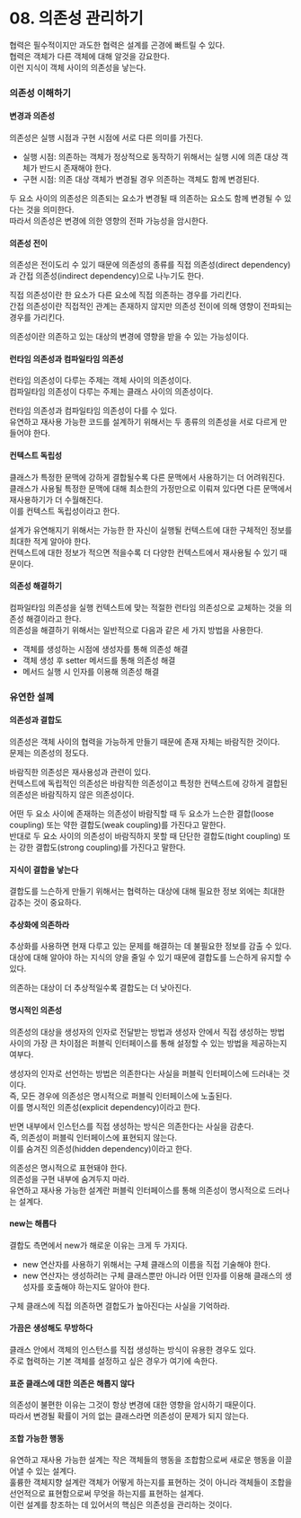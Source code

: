 # 08. 의존성 관리하기

협력은 필수적이지만 과도한 협력은 설계를 곤경에 빠트릴 수 있다.  
협력은 객체가 다른 객체에 대해 알것을 강요한다.  
이런 지식이 객체 사이의 의존성을 낳는다.

### 의존성 이해하기

#### 변경과 의존성

의존성은 실행 시점과 구현 시점에 서로 다른 의미를 가진다.

- 실행 시점: 의존하는 객체가 정상적으로 동작하기 위해서는 실행 시에 의존 대상 객체가 반드시 존재해야 한다.
- 구현 시점: 의존 대상 객체가 변경될 경우 의존하는 객체도 함께 변경된다.

두 요소 사이의 의존성은 의존되는 요소가 변경될 때 의존하는 요소도 함께 변경될 수 있다는 것을 의미한다.  
따라서 의존성은 변경에 의한 영향의 전파 가능성을 암시한다.

#### 의존성 전이

의존성은 전이도리 수 있기 때문에 의존성의 종류를 직접 의존성(direct dependency)과 간접 의존성(indirect dependency)으로 나누기도 한다.

직접 의존성이란 한 요소가 다른 요소에 직접 의존하는 경우를 가리킨다.  
간접 의존성이란 직접적인 관계는 존재하지 않지만 의존성 전이에 의해 영향이 전파되는 경우를 가리킨다.

의존성이란 의존하고 있는 대상의 변경에 영향을 받을 수 있는 가능성이다.

#### 런타임 의존성과 컴파일타임 의존성

런타임 의존성이 다루는 주제는 객체 사이의 의존성이다.  
컴파일타임 의존성이 다루는 주제는 클래스 사이의 의존성이다.

런타임 의존성과 컴파일타임 의존성이 다를 수 있다.  
유연하고 재사용 가능한 코드를 설계하기 위해서는 두 종류의 의존성을 서로 다르게 만들어야 한다.

#### 컨텍스트 독립성

클래스가 특정한 문맥에 강하게 결합될수록 다른 문맥에서 사용하기는 더 어려워진다.  
클래스가 사용될 특정한 문맥에 대해 최소한의 가정만으로 이뤄져 있다면 다른 문맥에서 재사용하기가 더 수월해진다.  
이를 컨텍스트 독립성이라고 한다.

설계가 유연해지기 위해서는 가능한 한 자신이 실행될 컨텍스트에 대한 구체적인 정보를 최대한 적게 알아야 한다.  
컨텍스트에 대한 정보가 적으면 적을수록 더 다양한 컨텍스트에서 재사용될 수 있기 때문이다.

#### 의존성 해결하기

컴파일타임 의존성을 실행 컨텍스트에 맞는 적절한 런타임 의존성으로 교체하는 것을 의존성 해결이라고 한다.  
의존성을 해결하기 위해서는 일반적으로 다음과 같은 세 가지 방법을 사용한다.

- 객체를 생성하는 시점에 생성자를 통해 의존성 해결
- 객체 생성 후 setter 메서드를 통해 의존성 해결
- 메서드 실행 시 인자를 이용해 의존성 해결

### 유연한 설꼐

#### 의존성과 결합도

의존성은 객체 사이의 협력을 가능하게 만들기 때문에 존재 자체는 바람직한 것이다.  
문제는 의존성의 정도다.

바람직한 의존성은 재사용성과 관련이 있다.  
컨텍스트에 독립적인 의존성은 바람직한 의존성이고 특정한 컨텍스트에 강하게 결합된 의존성은 바람직하지 않은 의존성이다.

어떤 두 요소 사이에 존재하는 의존성이 바람직할 때 두 요소가 느슨한 결합(loose coupling) 또는 약한 결합도(weak coupling)를 가진다고 말한다.  
반대로 두 요소 사이의 의존성이 바람직하지 못할 때 단단한 결합도(tight coupling) 또는 강한 결합도(strong coupling)를 가진다고 말한다.

#### 지식이 결합을 낳는다

결합도를 느슨하게 만들기 위해서는 협력하는 대상에 대해 필요한 정보 외에는 최대한 감추는 것이 중요하다.

#### 추상화에 의존하라

추상화를 사용하면 현재 다루고 있는 문제를 해결하는 데 불필요한 정보를 감출 수 있다.  
대상에 대해 알아야 하는 지식의 양을 줄일 수 있기 때문에 결합도를 느슨하게 유지할 수 있다.

의존하는 대상이 더 추상적일수록 결합도는 더 낮아진다.

#### 명시적인 의존성

의존성의 대상을 생성자의 인자로 전달받는 방법과 생성자 안에서 직접 생성하는 방법 사이의 가장 큰 차이점은 퍼블릭 인터페이스를 통해 설정할 수 있는 방법을 제공하는지 여부다.  

생성자의 인자로 선언하는 방법은 의존한다는 사실을 퍼블릭 인터페이스에 드러내는 것이다.  
즉, 모든 경우에 의존성은 명시적으로 퍼블릭 인터페이스에 노출된다.  
이를 명시적인 의존성(explicit dependency)이라고 한다.

반면 내부에서 인스턴스를 직접 생성하는 방식은 의존한다는 사실을 감춘다.  
즉, 의존성이 퍼블릭 인터페이스에 표현되지 않는다.  
이를 숨겨진 의존성(hidden dependency)이라고 한다.

의존성은 명시적으로 표현돼야 한다.  
의존성을 구현 내부에 숨겨두지 마라.  
유연하고 재사용 가능한 설계란 퍼블릭 인터페이스를 통해 의존성이 명시적으로 드러나는 설계다.  

#### new는 해롭다

결합도 측면에서 new가 해로운 이유는 크게 두 가지다.

- new 연산자를 사용하기 위해서는 구체 클래스의 이름을 직접 기술해야 한다.
- new 연산자는 생성하려는 구체 클래스뿐만 아니라 어떤 인자를 이용해 클래스의 생성자를 호출해야 하는지도 알아야 한다.

구체 클래스에 직접 의존하면 결합도가 높아진다는 사실을 기억하라.

#### 가끔은 생성해도 무방하다

클래스 안에서 객체의 인스턴스를 직접 생성하는 방식이 유용한 경우도 있다.  
주로 협력하는 기본 객체를 설정하고 싶은 경우가 여기에 속한다.

#### 표준 클래스에 대한 의존은 해롭지 않다

의존성이 불편한 이유는 그것이 항상 변경에 대한 영향을 암시하기 때문이다.  
따라서 변경될 확률이 거의 없는 클래스라면 의존성이 문제가 되지 않는다.

#### 조합 가능한 행동

유연하고 재사용 가능한 설계는 작은 객체들의 행동을 조합함으로써 새로운 행동을 이끌어낼 수 있는 설계다.  
훌륭한 객체지향 설계란 객체가 어떻게 하는지를 표현하는 것이 아니라 객체들이 조합을 선언적으로 표현함으로써 무엇을 하는지를 표현하는 설계다.  
이런 설계를 창조하는 데 있어서의 핵심은 의존성을 관리하는 것이다.